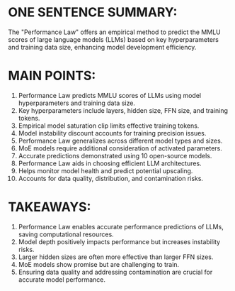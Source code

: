 # ONE SENTENCE SUMMARY:
The "Performance Law" offers an empirical method to predict the MMLU scores of large language models (LLMs) based on key hyperparameters and training data size, enhancing model development efficiency.

# MAIN POINTS:
1. Performance Law predicts MMLU scores of LLMs using model hyperparameters and training data size.
2. Key hyperparameters include layers, hidden size, FFN size, and training tokens.
3. Empirical model saturation clip limits effective training tokens.
4. Model instability discount accounts for training precision issues.
5. Performance Law generalizes across different model types and sizes.
6. MoE models require additional consideration of activated parameters.
7. Accurate predictions demonstrated using 10 open-source models.
8. Performance Law aids in choosing efficient LLM architectures.
9. Helps monitor model health and predict potential upscaling.
10. Accounts for data quality, distribution, and contamination risks.

# TAKEAWAYS:
1. Performance Law enables accurate performance predictions of LLMs, saving computational resources.
2. Model depth positively impacts performance but increases instability risks.
3. Larger hidden sizes are often more effective than larger FFN sizes.
4. MoE models show promise but are challenging to train.
5. Ensuring data quality and addressing contamination are crucial for accurate model performance.
